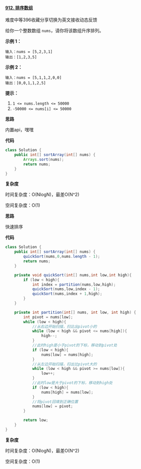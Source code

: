 #### [912. 排序数组](https://leetcode-cn.com/problems/sort-an-array/)

难度中等396收藏分享切换为英文接收动态反馈

给你一个整数数组 `nums`，请你将该数组升序排列。

**示例 1：**

```
输入：nums = [5,2,3,1]
输出：[1,2,3,5]
```

**示例 2：**

```
输入：nums = [5,1,1,2,0,0]
输出：[0,0,1,1,2,5]
```

 

**提示：**

1. `1 <= nums.length <= 50000`
2. `-50000 <= nums[i] <= 50000`

**思路**

内置api，嘿嘿

**代码**

```java
class Solution {
    public int[] sortArray(int[] nums) {
        Arrays.sort(nums);
        return nums;
    }
}
```

**复杂度**

时间复杂度：O(NlogN)，最差O(N^2)

空间复杂度：O(1)

**思路**

快速排序

**代码**

```java
class Solution {
    public int[] sortArray(int[] nums) {
        quickSort(nums,0,nums.length - 1);
        return nums;
    }

    private void quickSort(int[] nums,int low,int high){
        if (low < high){
            int index = partition(nums,low,high);
            quickSort(nums,low,index - 1);
            quickSort(nums,index + 1,high);
        }
    }

    private int partition(int[] nums, int low, int high) {
        int pivot = nums[low];
        while (low < high){
            //从右边开始扫描，扫比出pivot小的
            while (low < high && pivot <= nums[high]){
                high--;
            }
            //此时high是小于pivot的下标，移动到pivot处
            if (low < high){
                nums[low] = nums[high];
            }
            //从左边开始扫描，扫出比pivot大的
            while (low < high && pivot >= nums[low]){
                low++;
            }
            //此时low是大于pivot的下标，移动到high处
            if (low < high){
                nums[high] = nums[low];
            }
            //将pivot回填到正确位置
            nums[low] = pivot;
        }

        return low;
    }
}
```

**复杂度**

时间复杂度：O(NlogN)，最差O(N^2)

空间复杂度：O(1)